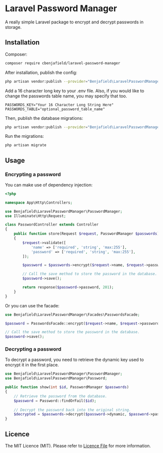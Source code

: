 # Laravel Password Manager

A really simple Laravel package to encrypt and decrypt passwords in storage.

## Installation

Composer:

```bash
composer require cbenjafield/laravel-password-manager
```

After installation, publish the config:

```bash
php artisan vendor:publish --provider="Benjafield\LaravelPasswordManager\PasswordServiceProvider" --tag="config"
```

Add a 16 character long key to your .env file. Also, if you would like to change the passwords table name, you may specify that too.

```dotenv
PASSWORDS_KEY="Your 16 Character Long String Here"
PASSWORDS_TABLE="optional_password_table_name"
```

Then, publish the database migrations:

```bash
php artisan vendor:publish --provider="Benjafield\LaravelPasswordManager\PasswordServiceProvider" --tag="migrations"
```

Run the migrations:
```bash
php artisan migrate
```

## Usage

### Encrypting a password

You can make use of dependency injection:

```php
<?php

namespace App\Http\Controllers;

use Benjafield\LaravelPasswordManager\PasswordManager;
use Illuminate\Http\Request;

class PasswordController extends Controller
{
    public function store(Request $request, PasswordManager $passwords)
    {
        $request->validate([
            'name' => ['required', 'string', 'max:255'],
            'password' => ['required', 'string', 'max:255'],
        ]);

        $password = $passwords->encrypt($request->name, $request->password);

        // Call the save method to store the password in the database.
        $password->save();

        return response($password->password, 201);
    }
}
```

Or you can use the facade:

```php
use Benjafield\LaravelPasswordManager\Facades\PasswordsFacade;

$password = PasswordsFacade::encrypt($request->name, $request->password);

// Call the save method to store the password in the database.
$password->save();
```

### Decrypting a password

To decrypt a password, you need to retrieve the dynamic key used to encrypt it in the first place.

```php
use Benjafield\LaravelPasswordManager\PasswordManager;
use Benjafield\LaravelPasswordManager\Password;

public function show(int $id, PasswordManager $passwords)
{
    // Retrieve the password from the database.
    $password = Password::findOrFail($id);
    
    // Decrypt the password back into the original string.
    $decrypted = $passwords->decrypt($password->dynamic, $password->password);
}
```

## Licence

The MIT Licence (MIT). Please refer to [Licence File](LICENCE.md) for more information.